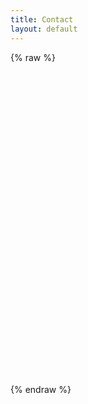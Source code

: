 ```yaml
---
title: Contact
layout: default
---
```


{% raw %}
<div class="contain">
    <div class="typeform-widget" data-url="https://samhermes.typeform.com/to/d4C4FT" data-hide-headers=true data-hide-footer=true style="width: 100%; height: 500px;"></div><script>(function() { var qs,js,q,s,d=document, gi=d.getElementById, ce=d.createElement, gt=d.getElementsByTagName, id="typef_orm", b="https://embed.typeform.com/"; if(!gi.call(d,id)) { js=ce.call(d,"script"); js.id=id; js.src=b+"embed.js"; q=gt.call(d,"script")[0]; q.parentNode.insertBefore(js,q) } })()</script>
</div>
{% endraw %}